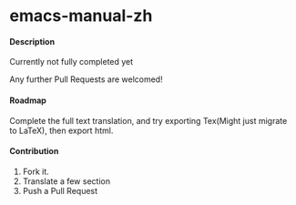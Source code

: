 # emacs-manual-zh

#### Description

Currently not fully completed yet

Any further Pull Requests are welcomed!
#### Roadmap
Complete the full text translation, and try exporting Tex(Might just migrate to LaTeX), then export html.

#### Contribution

1. Fork it.
2. Translate a few section
3. Push a Pull Request
